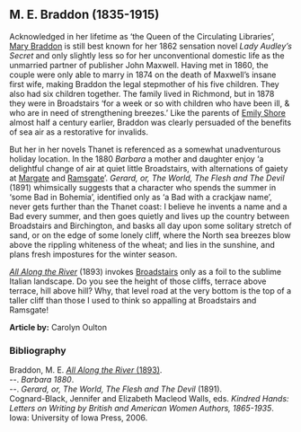 ## M. E. Braddon (1835-1915)

Acknowledged in her lifetime as ‘the Queen of the Circulating Libraries’, [Mary Braddon]( https://maryelizabethbraddon.com/) is still best known for her 1862 sensation novel _Lady Audley’s Secret_ and only slightly less so for her unconventional domestic life as the unmarried partner of publisher John Maxwell. Having met in 1860, the couple were only able to marry in 1874 on the death of Maxwell’s insane first wife, making Braddon the legal stepmother of his five children. They also had six children together.
The family lived in Richmond, but in 1878 they were in Broadstairs ‘for a week or so with children who have been ill, & who are in need of strengthening breezes.’  Like the parents of [Emily Shore](19c/19c-shore-biography) almost half a century earlier, Braddon was clearly persuaded of the benefits of sea air as a restorative for invalids.  

But her in her novels Thanet is referenced as a somewhat unadventurous holiday location. In the 1880 _Barbara_ a mother and daughter enjoy ‘a delightful change of air at quiet little Broadstairs, with alternations of gaiety at [Margate]( /dickens/19c-margate) and [Ramsgate](dickens/19c-ramsgate)’. 
_Gerard, or, The World, The Flesh and The Devil_ (1891) whimsically suggests that a character who spends the summer in ‘some Bad in Bohemia’, identified only as ‘a Bad with a crackjaw name’, never gets further than the Thanet coast:
I believe he invents a name and a Bad every summer, and then goes quietly and lives up the country between Broadstairs and Birchington, and basks all day upon some solitary stretch of sand, or on the edge of some lonely cliff, where the North sea breezes blow above the rippling whiteness of the wheat; and lies in the sunshine, and plans fresh impostures for the winter season.

[_All Along the River_](http://www.gutenberg.org/files/57405/57405-h/57405-h.htm
) (1893) invokes [Broadstairs](dickens/broadstairs-19th-century) only as a foil to the sublime Italian landscape.
Do you see the height of those cliffs, terrace above terrace, hill above hill? Why, that level road at the very bottom is the top of a taller cliff than those I used to think so appalling at Broadstairs and Ramsgate!


**Article by:**  Carolyn Oulton

### Bibliography

Braddon, M. E. [_All Along the River_ (1893)]( https://www.gutenberg.org/files/57405/57405-h/57405-h.htm).   
--. _Barbara 1880_.   
--. _Gerard, or, The World, The Flesh and The Devil_ (1891).   
Cognard-Black, Jennifer and Elizabeth Macleod Walls, eds. _Kindred Hands: Letters on Writing by British and American Women Authors, 1865-1935_. Iowa: University of Iowa Press, 2006.   
